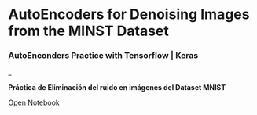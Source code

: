 # AutoEncoders for Denoising Images from the MINST Dataset

### AutoEnconders Practice with Tensorflow | Keras

_

**Práctica de Eliminación del ruido en imágenes del Dataset MNIST**

[Open Notebook](https://github.com/jabrahamdev/denoising-images-autoencoders/blob/main/02_Denoising_images.ipynb)
